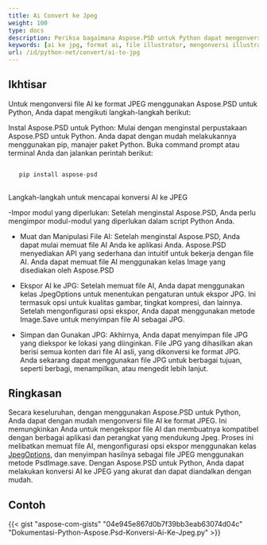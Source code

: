 ```yaml
---
title: Ai Convert ke Jpeg
weight: 100
type: docs
description: Periksa bagaimana Aspose.PSD untuk Python dapat mengonversi Gambar AI ke JPEG
keywords: [ai ke jpg, format ai, file illustrator, mengonversi illustrator, api psd, python, contoh kode]
url: /id/python-net/convert/ai-to-jpg
---
```


## **Ikhtisar**
Untuk mengonversi file AI ke format JPEG menggunakan Aspose.PSD untuk Python, Anda dapat mengikuti langkah-langkah berikut:

Instal Aspose.PSD untuk Python: Mulai dengan menginstal perpustakaan Aspose.PSD untuk Python. Anda dapat dengan mudah melakukannya menggunakan pip, manajer paket Python. Buka command prompt atau terminal Anda dan jalankan perintah berikut:

```python

   pip install aspose-psd
  
```

Langkah-langkah untuk mencapai konversi AI ke JPEG

-Impor modul yang diperlukan: Setelah menginstal Aspose.PSD, Anda perlu mengimpor modul-modul yang diperlukan dalam script Python Anda.
- Muat dan Manipulasi File AI: Setelah menginstal Aspose.PSD, Anda dapat mulai memuat file AI Anda ke aplikasi Anda. Aspose.PSD menyediakan API yang sederhana dan intuitif untuk bekerja dengan file AI. Anda dapat memuat file AI menggunakan kelas Image yang disediakan oleh Aspose.PSD

- Ekspor AI ke JPG: Setelah memuat file AI, Anda dapat menggunakan kelas JpegOptions untuk menentukan pengaturan untuk ekspor JPG. Ini termasuk opsi untuk kualitas gambar, tingkat kompresi, dan lainnya. Setelah mengonfigurasi opsi ekspor, Anda dapat menggunakan metode Image.Save untuk menyimpan file AI sebagai JPG.

- Simpan dan Gunakan JPG: Akhirnya, Anda dapat menyimpan file JPG yang diekspor ke lokasi yang diinginkan. File JPG yang dihasilkan akan berisi semua konten dari file AI asli, yang dikonversi ke format JPG. Anda sekarang dapat menggunakan file JPG untuk berbagai tujuan, seperti berbagi, menampilkan, atau mengedit lebih lanjut.

## **Ringkasan**
Secara keseluruhan, dengan menggunakan Aspose.PSD untuk Python, Anda dapat dengan mudah mengonversi file AI ke format JPEG. Ini memungkinkan Anda untuk mengekspor file AI dan membuatnya kompatibel dengan berbagai aplikasi dan perangkat yang mendukung Jpeg. Proses ini melibatkan memuat file AI, mengonfigurasi opsi ekspor menggunakan kelas [JpegOptions](https://reference.aspose.com/psd/python-net/aspose.psd.imageoptions/jpegoptions/), dan menyimpan hasilnya sebagai file JPEG menggunakan metode PsdImage.save. Dengan Aspose.PSD untuk Python, Anda dapat melakukan konversi AI ke JPEG yang akurat dan dapat diandalkan dengan mudah.

## **Contoh**
{{< gist "aspose-com-gists" "04e945e867d0b7f39bb3eab63074d04c" "Dokumentasi-Python-Aspose.Psd-Konversi-Ai-Ke-Jpeg.py" >}}
